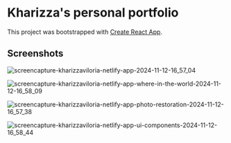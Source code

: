 # Kharizza's personal portfolio

This project was bootstrapped with [Create React App](https://github.com/facebook/create-react-app).

## Screenshots

![screencapture-kharizzaviloria-netlify-app-2024-11-12-16_57_04](https://github.com/user-attachments/assets/8e23fb36-f392-4658-a1e4-b99f12d1b233)

![screencapture-kharizzaviloria-netlify-app-where-in-the-world-2024-11-12-16_58_09](https://github.com/user-attachments/assets/a4325876-7b15-4fb4-842e-4693a86c25e7)

![screencapture-kharizzaviloria-netlify-app-photo-restoration-2024-11-12-16_57_38](https://github.com/user-attachments/assets/f87851f1-b175-4843-9450-7e2d5f6c650b)

![screencapture-kharizzaviloria-netlify-app-ui-components-2024-11-12-16_58_44](https://github.com/user-attachments/assets/576d7d8f-b5ea-469d-a664-b1cd31b807b0)
